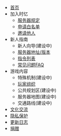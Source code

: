- [首页]()
- 加入时忆  
    - [服务器规定](/join/rules.md)
    - [申请白名单](/join/whitelist.md)
    - [邀请他人](/join/application/inviters.md)
- 新人指南   
    - 新人向导(建设中)
    - [服务器地址/版本](/guide/serverInfo.md)
    - [指令列表](/guide/commands.md)
    - [常见问题FAQ](/guide/faq.md)
- 游戏内容
    - 特殊机制(建设中)
    - [玩家组织](/culture/group.md)
    - 公共规划区(建设中)
    - 服务器地图(建设中)
    - 交通路线(建设中)
- [文化交流](/culture/readme.md)
- [隐私保护](/privacy/privacy.md)
- [更新日志](/changelogs/readme.md)
- [捐赠](https://docs.qq.com/sheet/BylWFV4BDbil26gVNE1BFYTw0YwAax1tzI5Y2IQmKC2Cjyb921X9Hk0Y2ZAW35tZdF4ZcRVI1)
